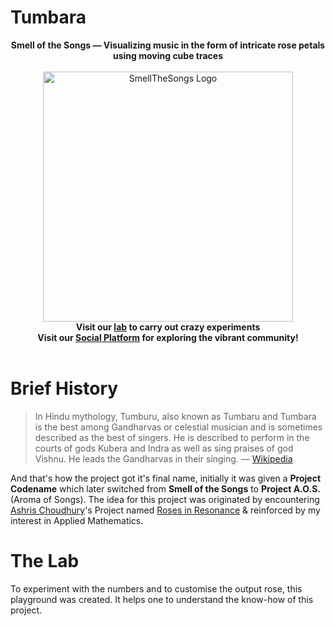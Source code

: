 # Tumbara

<p align="center">
<b>Smell of the Songs — Visualizing music in the form of intricate rose petals using moving cube traces</b><br><br>
  <img alt="SmellTheSongs Logo" src="https://upload.wikimedia.org/wikipedia/commons/thumb/3/30/Tumbara.jpg/330px-Tumbara.jpg" width="400"><br>
<b>
  Visit our <a href="https://example.com">lab</a> to carry out crazy experiments<br>
  Visit our <a href="https://example.com">Social Platform</a> for exploring the vibrant community!<br><br>
</b>
</p>


# Brief History

> In Hindu mythology, Tumburu, also known as Tumbaru and Tumbara is the best among Gandharvas or celestial musician and is sometimes described as the best of singers. He is described to perform in the courts of gods Kubera and Indra as well as sing praises of god Vishnu. He leads the Gandharvas in their singing. — [Wikipedia](https://en.wikipedia.org/wiki/Tumburu)

And that's how the project got it's final name, initially it was given a **Project Codename** which later switched from **Smell of the Songs** to **Project A.O.S.** (Aroma of Songs). The idea for this project was originated by encountering [Ashris Choudhury](https://www.media.mit.edu/people/ashris/overview/)'s Project named [Roses in Resonance](https://vimeo.com/150315138) & reinforced by my interest in Applied Mathematics.


# The Lab

To experiment with the numbers and to customise the output rose, this playground was created. It helps one to understand the know-how of this project.
